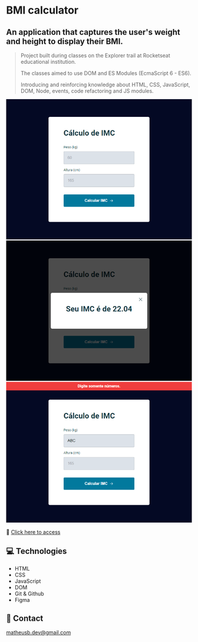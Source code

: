 # BMI calculator

## An application that captures the user's weight and height to display their BMI.

> Project built during classes on the Explorer trail at Rocketseat educational institution.
> 
> The classes aimed to use DOM and ES Modules (EcmaScript 6 - ES6).
> 
> Introducing and reinforcing knowledge about HTML, CSS, JavaScript, DOM, Node, events, code refactoring and JS modules.

![preview_1](./.github/preview_1.png)
![preview_2](./.github/preview_2.png)
![preview_3](./.github/preview_3.png)

🔗 [Click here to access](https://matheusborgesdev.github.io/Calculadora-de-IMC/)

## 💻 Technologies

- HTML
- CSS
- JavaScript
- DOM
- Git & Github
- Figma

## 📧 Contact

matheusb.dev@gmail.com
